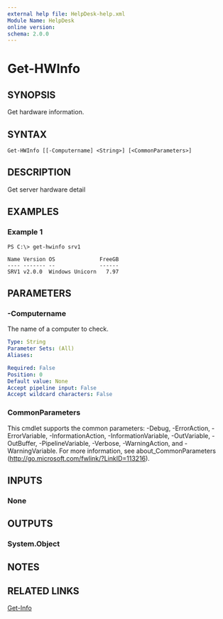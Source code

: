```yaml
---
external help file: HelpDesk-help.xml
Module Name: HelpDesk
online version:
schema: 2.0.0
---
```


# Get-HWInfo

## SYNOPSIS
Get hardware information.

## SYNTAX

```
Get-HWInfo [[-Computername] <String>] [<CommonParameters>]
```

## DESCRIPTION
Get server hardware detail

## EXAMPLES

### Example 1
```
PS C:\> get-hwinfo srv1

Name Version OS              FreeGB
---- ------- --              ------
SRV1 v2.0.0  Windows Unicorn   7.97
```

## PARAMETERS

### -Computername
The name of a computer to check.

```yaml
Type: String
Parameter Sets: (All)
Aliases:

Required: False
Position: 0
Default value: None
Accept pipeline input: False
Accept wildcard characters: False
```

### CommonParameters
This cmdlet supports the common parameters: -Debug, -ErrorAction, -ErrorVariable, -InformationAction, -InformationVariable, -OutVariable, -OutBuffer, -PipelineVariable, -Verbose, -WarningAction, and -WarningVariable.
For more information, see about_CommonParameters (http://go.microsoft.com/fwlink/?LinkID=113216).

## INPUTS

### None

## OUTPUTS

### System.Object

## NOTES

## RELATED LINKS

[Get-Info]()

